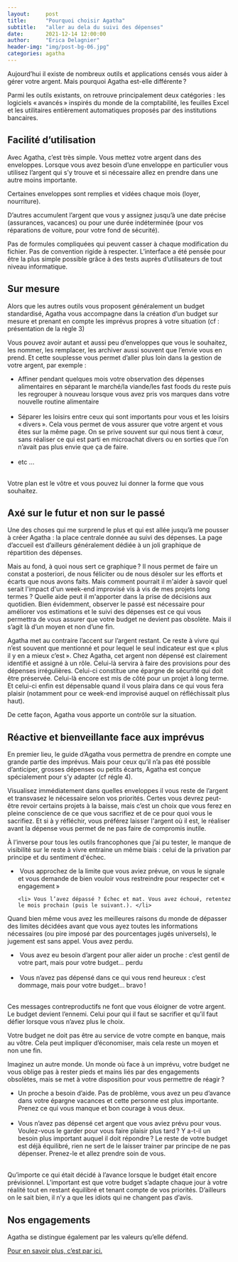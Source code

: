 ```yaml
---
layout:     post
title:      "Pourquoi choisir Agatha"
subtitle:   "aller au dela du suivi des dépenses"
date:       2021-12-14 12:00:00
author:     "Erica Delagnier"
header-img: "img/post-bg-06.jpg"
categories: agatha
---
```


Aujourd’hui il existe de nombreux outils et applications censés vous aider à gérer votre argent. Mais pourquoi Agatha est-elle différente ?

Parmi les outils existants, on retrouve principalement deux catégories : les logiciels « avancés » inspirés du monde de la comptabilité, les feuilles Excel et les utilitaires entièrement automatiques proposés par des institutions bancaires. 

<h2 class="post-heading">Facilité d’utilisation</h2>

Avec Agatha, c’est très simple. Vous mettez votre argent dans des enveloppes. Lorsque vous avez besoin d’une enveloppe en particulier vous utilisez l’argent qui s’y trouve et si nécessaire allez en prendre dans une autre moins importante.

Certaines enveloppes sont remplies et vidées chaque mois (loyer, nourriture). 

D’autres accumulent l’argent que vous y assignez jusqu’à une date précise (assurances, vacances) ou pour une durée indéterminée (pour vos réparations de voiture, pour votre fond de sécurité).

Pas de formules compliquées qui peuvent casser à chaque modification du fichier. Pas de convention rigide à respecter. L’interface a été pensée pour être la plus simple possible grâce à des tests auprès d’utilisateurs de tout niveau informatique.

<h2 class="post-heading">Sur mesure</h2>

Alors que les autres outils vous proposent généralement un budget standardisé, Agatha vous accompagne dans la création d’un budget sur mesure et prenant en compte les imprévus propres à votre situation (cf : présentation de la règle 3)

Vous pouvez avoir autant et aussi peu d’enveloppes que vous le souhaitez, les nommer, les remplacer, les archiver aussi souvent que l’envie vous en prend. Et cette souplesse vous permet d’aller plus loin dans la gestion de votre argent, par exemple :

<ul>
    <li>Affiner pendant quelques mois votre observation des dépenses alimentaires en séparant le marché/la viande/les fast foods du reste puis les regrouper à nouveau lorsque vous avez pris vos marques dans votre nouvelle routine alimentaire</li> 
    <li>Séparer les loisirs entre ceux qui sont importants pour vous et les loisirs « divers ». Cela vous permet de vous assurer que votre argent et vous êtes sur la même page. On se prive souvent sur qui nous tient à cœur, sans réaliser ce qui est parti en microachat divers ou en sorties que l’on n’avait pas plus envie que ça de faire.</li> 
    <li>etc ...</li> 
</ul>

Votre plan est le vôtre et vous pouvez lui donner la forme que vous souhaitez. 

<h2 class="post-heading">Axé sur le futur et non sur le passé</h2>

Une des choses qui me surprend le plus et qui est allée jusqu’à me pousser à créer Agatha : la place centrale donnée au suivi des dépenses. La page d’accueil est d’ailleurs généralement dédiée à un joli graphique de répartition des dépenses. 

Mais au fond, à quoi nous sert ce graphique ? Il nous permet de faire un constat a posteriori, de nous féliciter ou de nous désoler sur les efforts et écarts que nous avons faits. Mais comment pourrait il m'aider à savoir quel serait l'impact d'un week-end improvisé vis à vis de mes projets long termes ? Quelle aide peut il m'apporter dans la prise de décisions aux quotidien.
Bien évidemment, observer le passé est nécessaire pour améliorer vos estimations et le suivi des dépenses est ce qui vous permettra de vous assurer que votre budget ne devient pas obsolète. Mais il s’agit là d’un moyen et non d’une fin.

Agatha met au contraire l’accent sur l’argent restant. Ce reste à vivre qui n’est souvent que mentionné et pour lequel le seul indicateur est que « plus il y en a mieux c’est ». 
Chez Agatha, cet argent non dépensé est clairement identifié et assigné à un rôle. Celui-là servira à faire des provisions pour des dépenses irrégulières. Celui-ci constitue une épargne de sécurité qui doit être préservée. Celui-là encore est mis de côté pour un projet à long terme. Et celui-ci enfin est dépensable quand il vous plaira dans ce qui vous fera plaisir (notamment pour ce week-end improvisé auquel on réfléchissait plus haut).

De cette façon, Agatha vous apporte un contrôle sur la situation. 

<h2 class="post-heading">Réactive et bienveillante face aux imprévus</h2>

En premier lieu, le guide d’Agatha vous permettra de prendre en compte une grande partie des imprévus. Mais pour ceux qu’il n’a pas été possible d’anticiper, grosses dépenses ou petits écarts, Agatha est conçue spécialement pour s’y adapter (cf régle 4). 

Visualisez immédiatement dans quelles enveloppes il vous reste de l’argent et transvasez le nécessaire selon vos priorités. Certes vous devrez peut-être revoir certains projets à la baisse, mais c’est un choix que vous ferez en pleine conscience de ce que vous sacrifiez et de ce pour quoi vous le sacrifiez. Et si à y réfléchir, vous préférez laisser l'argent où il est, le réaliser avant la dépense vous permet de ne pas faire de compromis inutile.

À l’inverse pour tous les outils francophones que j’ai pu tester, le manque de visibilité sur le reste à vivre entraine un même biais : celui de la privation par principe et du sentiment d'échec.

<ul>
    <li> Vous approchez de la limite que vous aviez prévue, on vous le signale et vous demande de bien vouloir vous restreindre pour respecter cet « engagement » </li>
    
    <li> Vous l’avez dépassé ? Échec et mat. Vous avez échoué, retentez le mois prochain (puis le suivant.). </li> 
</ul>

Quand bien même vous avez les meilleures raisons du monde de dépasser des limites décidées avant que vous ayez toutes les informations nécessaires (ou pire imposé par des pourcentages jugés universels), le jugement est sans appel. Vous avez perdu.

<ul>
    <li> Vous avez eu besoin d’argent pour aller aider un proche : c’est gentil de votre part, mais pour votre budget… perdu</li> 
    <li> Vous n’avez pas dépensé dans ce qui vous rend heureux : c’est dommage, mais pour votre budget… bravo !</li> 
</ul>

Ces messages contreproductifs ne font que vous éloigner de votre argent. Le budget devient l’ennemi. Celui pour qui il faut se sacrifier et qu’il faut défier lorsque vous n’avez plus le choix.

Votre budget ne doit pas être au service de votre compte en banque, mais au vôtre. Cela peut impliquer d’économiser, mais cela reste un moyen et non une fin.

Imaginez un autre monde. Un monde où face à un imprévu, votre budget ne vous oblige pas à rester pieds et mains liés par des engagements obsolètes, mais se met à votre disposition pour vous permettre de réagir ?

<ul>
    <li>Un proche a besoin d’aide. Pas de problème, vous avez un peu d’avance dans votre épargne vacances et cette personne est plus importante. Prenez ce qui vous manque et bon courage à vous deux.</li> 
    <li>Vous n’avez pas dépensé cet argent que vous aviez prévu pour vous. Voulez-vous le garder pour vous faire plaisir plus tard ? Y a-t-il un besoin plus important auquel il doit répondre ? Le reste de votre budget est déjà équilibré, rien ne sert de le laisser trainer par principe de ne pas dépenser. Prenez-le et allez prendre soin de vous.</li> 
</ul>

Qu’importe ce qui était décidé à l’avance lorsque le budget était encore prévisionnel. L’important est que votre budget s’adapte chaque jour à votre réalité tout en restant équilibré et tenant compte de vos priorités. D’ailleurs on le sait bien, il n’y a que les idiots qui ne changent pas d’avis.

<h2 class="post-heading">Nos engagements</h2>

Agatha se distingue également par les valeurs qu’elle défend.

<a href="/agatha/2021/12/14/engagements/">Pour en savoir plus, c’est par ici.</a>

